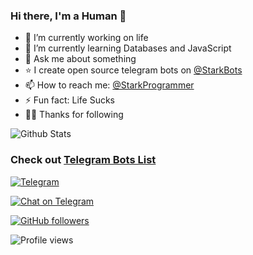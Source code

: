 ### Hi there, I'm a Human 👋

- 🔭 I’m currently working on life
- 🌱 I’m currently learning Databases and JavaScript
- 💬 Ask me about something
- ⭐ I create open source telegram bots on [@StarkBots](https://t.me/StarkBots)
- 📫 How to reach me: [@StarkProgrammer](https://t.me/StarkProgrammer)
- ⚡ Fun fact: Life Sucks
- 🧑‍💻 Thanks for following

![Github Stats](https://github-readme-stats.vercel.app/api?username=starkbotsindustries&show_icons=true&bg_color=30,e96443,904e95&title_color=fff&text_color=fff)


### Check out [Telegram Bots List](https://github.com/StarkBotsIndustries/BotList)


[![Telegram](https://img.shields.io/badge/telegram-1b77FF.svg?style=for-the-badge&logo=telegram)](https://t.me/StarkBots)

[![Chat on Telegram](https://img.shields.io/badge/Chat%20on-Telegram-brightgreen.svg)](https://t.me/StarkBotsChat)

[![GitHub followers](https://img.shields.io/github/followers/StarkBotsIndustries.svg?style=social&label=Follow&maxAge=2592000)](https://github.com/StarkBotsIndustries?tab=followers)

![Profile views](https://gpvc.arturio.dev/StarkBotsIndustries)
